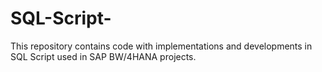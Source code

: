 # SQL-Script-

This repository contains code with implementations and developments in SQL Script used in SAP BW/4HANA projects.

